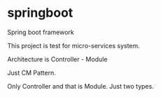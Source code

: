 # springboot
Spring boot framework

This project is test for micro-services system.

Architecture is Controller - Module

Just CM Pattern.

Only Controller and that is Module.
Just two types.

